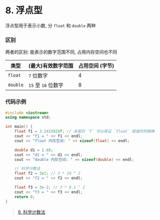 # 8. 浮点型

浮点型用于表示小数, 分 `float` 和 `double` 两种

### 区别

两者的区别: 能表示的数字范围不同, 占用内存空间也不同

| 类型 | (最大)有效数字范围 | 占用空间 (字节) |
| --- | --- | --- |
| `float` | `7` 位数字 | 4 |
| `double` | `15` 至 `16` 位数字 | 8 |

### 代码示例

```cpp
#include <iostream>
using namespace std;

int main() {
	float f1 = 3.1415926f; // 末尾的 `f` 可以保证 `float` 赋值时的精确
	cout << "f1 = " << f1 << endl;
	cout << "float 内存空间: " << sizeof(float) << endl;

	double d1 = 1.68;
	cout << "d1 = " << d1 << endl;
	cout << "double 内存空间: " << sizeof(double) << endl;

	// 科学计数法
	float f2 = 3e2; // 3 * 10 ^ 2
	cout << "f2 = " << f2 << endl;

	float f3 = 3e-2; // 3 * 0.1 ^ 2
	cout << "f3 = " << f3 << endl;
	return 0;
}
```

> [9. 科学计数法](1-9.md)